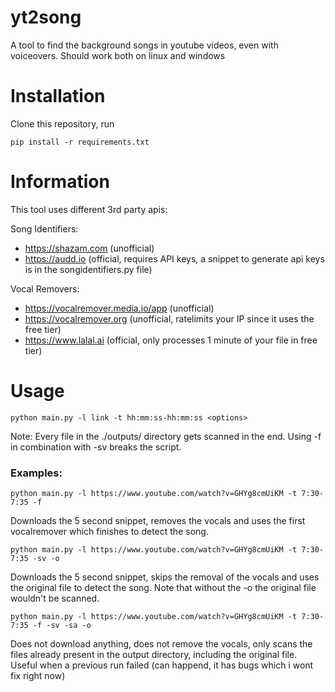
# yt2song
A tool to find the background songs in youtube videos, even with voiceovers. Should work both on linux and windows

# Installation
Clone this repository, run
```
pip install -r requirements.txt
```

# Information
This tool uses different 3rd party apis:

Song Identifiers:
 - https://shazam.com (unofficial) 
 - https://audd.io (official, requires API keys, a snippet to generate api keys is in the songidentifiers.py file)
 
Vocal Removers:
 - https://vocalremover.media.io/app (unofficial)
 - https://vocalremover.org (unofficial, ratelimits your IP since it uses the free tier)
 - https://www.lalal.ai (official, only processes 1 minute of your file in free tier)

# Usage
```
python main.py -l link -t hh:mm:ss-hh:mm:ss <options>
```
Note: Every file in the ./outputs/ directory gets scanned in the end. Using -f in combination with -sv breaks the script.

### Examples:
```
python main.py -l https://www.youtube.com/watch?v=GHYg8cmUiKM -t 7:30-7:35 -f
```
Downloads the 5 second snippet, removes the vocals and uses the first vocalremover which finishes to detect the song.

```
python main.py -l https://www.youtube.com/watch?v=GHYg8cmUiKM -t 7:30-7:35 -sv -o
```
Downloads the 5 second snippet, skips the removal of the vocals and uses the original file to detect the song. Note that without the -o the original file wouldn't be scanned.

```
python main.py -l https://www.youtube.com/watch?v=GHYg8cmUiKM -t 7:30-7:35 -f -sv -sa -o
```
Does not download anything, does not remove the vocals, only scans the files already present in the output directory, including the original file. Useful when a previous run failed (can happend, it has bugs which i wont fix right now)
